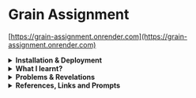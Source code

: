 # Grain Assignment

[https://grain-assignment.onrender.com](https://grain-assignment.onrender.com)

<details>

<summary><strong> Installation & Deployment </strong></summary>

# Installation

## Clone the repository

```shell
git clone https://github.com/Thiru5/grain-assignment.git
cd grain-assignment
```

## Check your Ruby version

```shell
ruby -v
```

The ouput should start with something like `ruby 3.3.4`

If not, install the right ruby version using [rbenv](https://github.com/rbenv/rbenv) (it could take a while):

```shell
rbenv install 3.3.4
```

## Install dependencies

Using [Bundler](https://github.com/bundler/bundler) and Brew:

```shell
gem install bundler
bundler install
bundler update

```

## Initialize the database using SQLITE3

SQLite3 comes default. Will have to change to PostgreSQL for deployment later

```shell
rails db:create db:migrate db:seed
```

## Serve

```shell
rails s
```

---

## Render Deployment Setup

Create file called `/bin/render-build.sh` and add in the following:

```sh
#!/usr/bin/env bash
# exit on error
set -o errexit

bundle install
bundle exec rails assets:precompile
bundle exec rails assets:clean

# If you're using a Free instance type, you need to
# perform database migrations in the build command.
# Uncomment the following line:

# bundle exec rails db:migrate
```

Create file called `render.yaml` in the root directory of the app and add the following:

```yaml
databases:
  - name: mysite
    databaseName: mysite
    user: mysite
    plan: free

services:
  - type: web
    name: mysite
    runtime: ruby
    plan: free
    buildCommand: "./bin/render-build.sh"
    # preDeployCommand: "bundle exec rails db:migrate" # preDeployCommand only available on paid instance types
    startCommand: "bundle exec rails server"
    envVars:
      - key: DATABASE_URL
        fromDatabase:
          name: mysite
          property: connectionString
      - key: RAILS_MASTER_KEY
        sync: false
      - key: WEB_CONCURRENCY
        value: 2 # sensible default
```

## Switch from SQLite3 to PostgreSQL

Ensure you have postgresql installed, [user created](https://www.strongdm.com/blog/postgres-create-user) and also service running.

```shell
brew install postgresql
brew services start postgresql
```

Run this command after:

```shell
rails db:system:change --to=postgresql
rails db:create
rails db:migrate
rails db:seed
```

Push all changes to repo.

# Deploy

Create a free Database Instance on render.com and a free Web-Service instance with Ruby as the language.

## For the DB Instance:

Name : grain-assignment
PostgreSQL Version: 16
Free Instance

Click create/deploy.

> [!NOTE]
> Copy the Internal Database URL from the DB instance once it is live.

## For the Web-Service Instance:

Connect to Repository on Github

Name : grain-assignment
Free Instance
branch: main

Build Command: bundle install; bundle exec rake assets:precompile; bundle exec rake assets:clean; ./bin/render-build.sh; ./bin/rails db:create; ./bin/rails db:migrate; ./bin/rails db:seed;

> [!IMPORTANT]
> Remember to remove db:seed command after 1st deploy - will trigger a re-deploy which is fine.

Start Command: bundle exec puma -t 5:5 -p ${PORT:-3000} -e ${RACK_ENV:-development}; ./bin/rails server

Environment Variables:

```
DATABASE_URL : {PASTE THE COPIED INTERNAL DB URL}
RAILS_MASTER_KEY: {PASTE FROM MASTER.KEY}
WEB_CONCURRENCY: 2
```

Deploy/Create

## Directly to production (not recommended)

Pushing to Github will automatically re-deploy the main branch to render.
This has been done with main branch for this assignment alone and should not be carried out in real-world applications.
Convention is to create branches such as production, staging and demo. With all staging and demo running as private instances and production being live on render.

## Once Live

You will be able to see the GraphIQL Interface. HAPPY QUERYING!

</details>

<details>

<summary><strong>What I learnt? </strong></summary>

### Learning 1

```
rails newapp --api
```

Creates only the backed of the Rails app and no frontend.

### Learning 2

Resolver Functions

> A resolver is a function that's responsible for populating the data for a single field in your schema.

### Learning 3

GraphQL solves the problem of over-fetching and under-fetching.
GraphQL solves these issues by allowing clients to request only the data they need thru defined queries.
E.g.

```js
query{
  allMenus{
    id
    label
    identifier
  }
  allSections{
    label
  }
}
```

Output:

```js
{
  "data": {
    "allMenus": [
      {
        "id": "1",
        "label": "Indian",
        "identifier": "shsrvjnklj"
      }
    ],
    "allSections": [
      {
        "label": "Appetizers"
      },
      {
        "label": "Main Course"
      }
    ]
  }
}
```

### Learning 4

GraphQL removing the need for adding specific routes in routes.rb is a game changer.

### Learning 5

Rails migration generator does not handle default values, but after generation of migration file you should update migration file with following code.

**_ I was aware of this earlier but I glossed over it while I was building this time round and was trying to add default values into the command line. So I'm going to include this here _**

### Learning 6

Deploying a DB on Render.com

### Learning 7

Deploying a Rails app on Render.com

### Learning 8

GraphIQL > Postman? I guess its easier since GraphIQL allows you to update the documentation directly on the files while you write code. Which serves well as both comments on the file and also descriptions for the API.

### Learning 9

GraphQL as whole was fun to learn and I think I would definitely think about integrating this in my next passion project. But I am curious as to whether it saves time and if it could change how my work flows in the backend when implemented with React.

</details>
<details>

<summary><strong> Problems & Revelations </strong></summary>

# Problems

I faced 3 Major Issues

### Setup

This issue occured during setup. My ex firm had been using Ruby 2.6 for the longest time and we were up for an upgrade.
The system refused to install the newer versions of ruby due to the error below:

```
ruby-3.0.0 - #compiling - please wait
Error running '__rvm_make -j8',
please read /Users/codomo/.rvm/log/1723882290_ruby-3.0.0/make.log
```

### Solution

Prior knowledge of using RBENV came in handy here, using Digital Ocean's setup for RBENV I managed to come across this line:

```shell
nano .bash_profile ## and adding: eval "$(rbenv init -)"
source ~/.bash_profile
```

Setting rbenv global and local to Ruby 3.3.4 got me ready.

### Model Implementation

The type field under Items model was something that I overlooked. It popped up when I tried to create/migrate/seed.

```
ActiveRecord::SubclassNotFound: The single-table inheritance mechanism failed to locate the subclass: 'Product'. This error is raised because the column 'type' is reserved for storing the class in case of inheritance. Please rename this column if you didn't intend it to be used for storing the inheritance class or overwrite Item.inheritance_column to use another column for that information. If you wish to disable single-table inheritance for Item set Item.inheritance_column to nil (ActiveRecord::SubclassNotFound)
```

### Solution

This one had a simple solution of changing the `type` field to `item_type` field using the `20240818092355_rename_type_to_item_type.rb`:

```rb
class RenameTypeToItemType < ActiveRecord::Migration[7.2]
  def change
    rename_column :items, :type, :item_type
  end
end
```

### Deployment

This one was my biggest headache. I have never done DB deployment to Render before. Nor have I deployed a Rails app to Render as well. Once I managed to get the web-service up and running with GraphIQL on the '/' path, any sort of query or mutation would throw this error. With many stones to flip and turn to solve this, I decided on using ChatGPT just to get a list of things up and walk thru them one by one. I had an inkling that this was most probably due to being unable to ping the database. But I had followed the existing Render documentation to the tee.

```
ActionController::RoutingError (No route matches [GET] "/"):

graphiql on render causing issues
      "message": "Unexpected end of JSON input",
      "stack": "SyntaxError: Unexpected end of JSON input\n    at https://grain-assignment.onrender.com/assets/graphiql/rails/application-7f32dbfdf3520d4edd60e0509a8df7b4d61ab9a10fe59bf68b909f8fd4277b66.js:84045:33\n    at async https://grain-assignment.onrender.com/assets/graphiql/rails/application-7f32dbfdf3520d4edd60e0509a8df7b4d61ab9a10fe59bf68b909f8fd4277b66.js:58422:15"

```

### Solution

Having checked issues like CORS and `routes.rb` configurations, `render-build.sh` configurations and Environment variables, which took much less time. I managed to confirm that the Database was indeed the issue an took an annoyed break to refresh my brain. Than sat down to find a Youtube video that did the deployment from start to finish and figured I had missed out adding the following commands on instance setup:

> Build Command: ./bin/rails db:create; ./bin/rails db:migrate; ./bin/rails db:seed;

> Start Command: ./bin/rails server

Creating the Database from scratch instead of using a blueprint allowed me to solve the problem quickly. As I had skipped over transferring the INTERNAL DB URL to the ENV variables:

```
DATABASE_URL : {PASTE THE COPIED INTERNAL DB URL}
```

This put an end to my misery.

</details>

<details>

<summary><strong> References, Links and Prompts </strong></summary>

# Important Links

[Grain Assignment App](https://grain-assignment.onrender.com)

[Grain Assignment DB - External URL](postgresql://grain_assignment_kvda_user:8uzpL6RKxHS3H0OENCVEFHuqMuQtVqzq@dpg-cr1bedrtq21c73cr3ceg-a.singapore-postgres.render.com/grain_assignment_kvda)

# References

[Learning GraphQL](https://www.udemy.com/course/graphql-by-example/learn/lecture/36699796?start=60#overview)
**_ Only the first 20% of the course _**

[Ruby 3.3.4](https://www.digitalocean.com/community/tutorials/how-to-install-ruby-on-rails-with-rbenv-on-macos)

[Faker Gem](https://github.com/faker-ruby/faker/blob/main/doc/default/dessert.md)

[Seed File Creation](https://stackoverflow.com/questions/54160521/how-do-i-create-a-seed-file-using-a-model-with-references-im-not-sure-i-set-up)

[Building the API](https://www.youtube.com/watch?v=kSlJH3hrV58)

[Render Deployment](https://docs.render.com/deploy-rails)

[Deploying Rails App To Render](https://www.youtube.com/watch?v=2T2rfxSCBdA)

# Prompts

While facing an issue with deployment and the database returning nil, ChatGPT allowed me to form a checklist to go thru and ensure everything was in order.

```
I am attempting to run graphiql with rails on render.com. However when i query on graphiql i get a error response: XXX
```

I had also come across CORS issues many times in MERN stack development and had to ensure it wouldn't be an issue here.

```
I am attempting to run graphiql with rails on render.com. How do I ensure CORS is a non-issue: XXX
```

</details>
